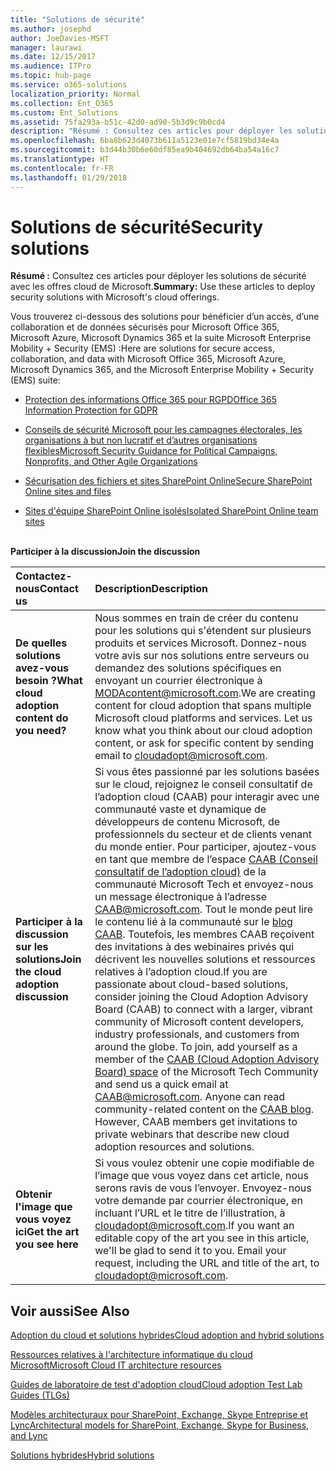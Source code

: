```yaml
---
title: "Solutions de sécurité"
ms.author: josephd
author: JoeDavies-MSFT
manager: laurawi
ms.date: 12/15/2017
ms.audience: ITPro
ms.topic: hub-page
ms.service: o365-solutions
localization_priority: Normal
ms.collection: Ent_O365
ms.custom: Ent_Solutions
ms.assetid: 75fa293a-b51c-42d0-ad90-5b3d9c9b0cd4
description: "Résumé : Consultez ces articles pour déployer les solutions de sécurité avec les offres cloud de Microsoft."
ms.openlocfilehash: 6ba8b623d4073b611a5123e01e7cf5819bd34e4a
ms.sourcegitcommit: b3d44b30b6e60df85ea9b404692db64ba54a16c7
ms.translationtype: HT
ms.contentlocale: fr-FR
ms.lasthandoff: 01/29/2018
---
```

# <a name="security-solutions"></a><span data-ttu-id="03321-103">Solutions de sécurité</span><span class="sxs-lookup"><span data-stu-id="03321-103">Security solutions</span></span>

 <span data-ttu-id="03321-104">**Résumé :** Consultez ces articles pour déployer les solutions de sécurité avec les offres cloud de Microsoft.</span><span class="sxs-lookup"><span data-stu-id="03321-104">**Summary:** Use these articles to deploy security solutions with Microsoft's cloud offerings.</span></span>
  
<span data-ttu-id="03321-105">Vous trouverez ci-dessous des solutions pour bénéficier d’un accès, d’une collaboration et de données sécurisés pour Microsoft Office 365, Microsoft Azure, Microsoft Dynamics 365 et la suite Microsoft Enterprise Mobility + Security (EMS) :</span><span class="sxs-lookup"><span data-stu-id="03321-105">Here are solutions for secure access, collaboration, and data with Microsoft Office 365, Microsoft Azure, Microsoft Dynamics 365, and the Microsoft Enterprise Mobility + Security (EMS) suite:</span></span>

- [<span data-ttu-id="03321-106">Protection des informations Office 365 pour RGPD</span><span class="sxs-lookup"><span data-stu-id="03321-106">Office 365 Information Protection for GDPR</span></span>](office-365-information-protection-for-gdpr.md)
  
- [<span data-ttu-id="03321-107">Conseils de sécurité Microsoft pour les campagnes électorales, les organisations à but non lucratif et d’autres organisations flexibles</span><span class="sxs-lookup"><span data-stu-id="03321-107">Microsoft Security Guidance for Political Campaigns, Nonprofits, and Other Agile Organizations</span></span>](microsoft-security-guidance-for-political-campaigns-nonprofits-and-other-agile-o.md)
    
- [<span data-ttu-id="03321-108">Sécurisation des fichiers et sites SharePoint Online</span><span class="sxs-lookup"><span data-stu-id="03321-108">Secure SharePoint Online sites and files</span></span>](secure-sharepoint-online-sites-and-files.md)
    
- [<span data-ttu-id="03321-109">Sites d'équipe SharePoint Online isolés</span><span class="sxs-lookup"><span data-stu-id="03321-109">Isolated SharePoint Online team sites</span></span>](isolated-sharepoint-online-team-sites.md)
<br/><br/>
    
<span data-ttu-id="03321-110">**Participer à la discussion**</span><span class="sxs-lookup"><span data-stu-id="03321-110">**Join the discussion**</span></span>

|<span data-ttu-id="03321-111">**Contactez-nous**</span><span class="sxs-lookup"><span data-stu-id="03321-111">**Contact us**</span></span>|<span data-ttu-id="03321-112">**Description**</span><span class="sxs-lookup"><span data-stu-id="03321-112">**Description**</span></span>|
|:-----|:-----|
|<span data-ttu-id="03321-113">**De quelles solutions avez-vous besoin ?**</span><span class="sxs-lookup"><span data-stu-id="03321-113">**What cloud adoption content do you need?**</span></span> <br/> |<span data-ttu-id="03321-p101">Nous sommes en train de créer du contenu pour les solutions qui s'étendent sur plusieurs produits et services Microsoft. Donnez-nous votre avis sur nos solutions entre serveurs ou demandez des solutions spécifiques en envoyant un courrier électronique à [MODAcontent@microsoft.com](mailto:cloudadopt@microsoft.com?Subject=[Cloud%20Adoption%20Content%20Feedback]:%20).</span><span class="sxs-lookup"><span data-stu-id="03321-p101">We are creating content for cloud adoption that spans multiple Microsoft cloud platforms and services. Let us know what you think about our cloud adoption content, or ask for specific content by sending email to [cloudadopt@microsoft.com](mailto:cloudadopt@microsoft.com?Subject=[Cloud%20Adoption%20Content%20Feedback]:%20).  </span></span><br/> |
|<span data-ttu-id="03321-116">**Participer à la discussion sur les solutions**</span><span class="sxs-lookup"><span data-stu-id="03321-116">**Join the cloud adoption discussion**</span></span> <br/> |<span data-ttu-id="03321-p102">Si vous êtes passionné par les solutions basées sur le cloud, rejoignez le conseil consultatif de l’adoption cloud (CAAB) pour interagir avec une communauté vaste et dynamique de développeurs de contenu Microsoft, de professionnels du secteur et de clients venant du monde entier. Pour participer, ajoutez-vous en tant que membre de l’espace [CAAB (Conseil consultatif de l’adoption cloud)](https://aka.ms/caab) de la communauté Microsoft Tech et envoyez-nous un message électronique à l’adresse [CAAB@microsoft.com](mailto:caab@microsoft.com?Subject=I%20just%20joined%20the%20Cloud%20Adoption%20Advisory%20Board!). Tout le monde peut lire le contenu lié à la communauté sur le [blog CAAB](https://blogs.technet.com/b/solutions_advisory_board/). Toutefois, les membres CAAB reçoivent des invitations à des webinaires privés qui décrivent les nouvelles solutions et ressources relatives à l’adoption cloud.</span><span class="sxs-lookup"><span data-stu-id="03321-p102">If you are passionate about cloud-based solutions, consider joining the Cloud Adoption Advisory Board (CAAB) to connect with a larger, vibrant community of Microsoft content developers, industry professionals, and customers from around the globe. To join, add yourself as a member of the [CAAB (Cloud Adoption Advisory Board) space](https://aka.ms/caab) of the Microsoft Tech Community and send us a quick email at [CAAB@microsoft.com](mailto:caab@microsoft.com?Subject=I%20just%20joined%20the%20Cloud%20Adoption%20Advisory%20Board!). Anyone can read community-related content on the [CAAB blog](https://blogs.technet.com/b/solutions_advisory_board/). However, CAAB members get invitations to private webinars that describe new cloud adoption resources and solutions.  </span></span><br/> |
|<span data-ttu-id="03321-120">**Obtenir l'image que vous voyez ici**</span><span class="sxs-lookup"><span data-stu-id="03321-120">**Get the art you see here**</span></span> <br/> |<span data-ttu-id="03321-p103">Si vous voulez obtenir une copie modifiable de l’image que vous voyez dans cet article, nous serons ravis de vous l’envoyer. Envoyez-nous votre demande par courrier électronique, en incluant l’URL et le titre de l’illustration, à [cloudadopt@microsoft.com](mailto:cloudadopt@microsoft.com?subject=[Art%20Request]:%20).</span><span class="sxs-lookup"><span data-stu-id="03321-p103">If you want an editable copy of the art you see in this article, we'll be glad to send it to you. Email your request, including the URL and title of the art, to [cloudadopt@microsoft.com](mailto:cloudadopt@microsoft.com?subject=[Art%20Request]:%20).  </span></span><br/> |
   
## <a name="see-also"></a><span data-ttu-id="03321-123">Voir aussi</span><span class="sxs-lookup"><span data-stu-id="03321-123">See Also</span></span>

[<span data-ttu-id="03321-124">Adoption du cloud et solutions hybrides</span><span class="sxs-lookup"><span data-stu-id="03321-124">Cloud adoption and hybrid solutions</span></span>](cloud-adoption-and-hybrid-solutions.md)
  
[<span data-ttu-id="03321-125">Ressources relatives à l'architecture informatique du cloud Microsoft</span><span class="sxs-lookup"><span data-stu-id="03321-125">Microsoft Cloud IT architecture resources</span></span>](microsoft-cloud-it-architecture-resources.md)
  
[<span data-ttu-id="03321-126">Guides de laboratoire de test d'adoption cloud</span><span class="sxs-lookup"><span data-stu-id="03321-126">Cloud adoption Test Lab Guides (TLGs)</span></span>](cloud-adoption-test-lab-guides-tlgs.md)
  
[<span data-ttu-id="03321-127">Modèles architecturaux pour SharePoint, Exchange, Skype Entreprise et Lync</span><span class="sxs-lookup"><span data-stu-id="03321-127">Architectural models for SharePoint, Exchange, Skype for Business, and Lync</span></span>](architectural-models-for-sharepoint-exchange-skype-for-business-and-lync.md)
  
[<span data-ttu-id="03321-128">Solutions hybrides</span><span class="sxs-lookup"><span data-stu-id="03321-128">Hybrid solutions</span></span>](hybrid-solutions.md)



